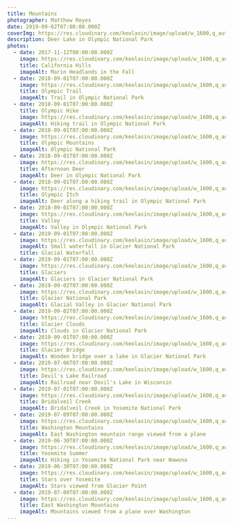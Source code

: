 ```yaml
---
title: Mountains
photographer: Matthew Reyes
date: 2019-09-02T07:00:00.000Z
coverImg: https://res.cloudinary.com/keolasin/image/upload/w_1600,q_auto,f_auto/v1597268044/Mountains/Olympic_Lake.jpg
description: Deer Lake in Olympic National Park
photos:
  - date: 2017-11-12T08:00:00.000Z
    image: https://res.cloudinary.com/keolasin/image/upload/w_1600,q_auto,f_auto/v1597268047/Mountains/California_Hills.jpg
    title: California Hills
    imageAlt: Marin Headlands in the Fall
  - date: 2018-09-01T07:00:00.000Z
    image: https://res.cloudinary.com/keolasin/image/upload/w_1600,q_auto,f_auto/v1597268045/Mountains/Olympic_Trail.jpg
    title: Olympic Trail
    imageAlt: Trail in Olympic National Park
  - date: 2018-09-01T07:00:00.000Z
    title: Olympic Hike
    image: https://res.cloudinary.com/keolasin/image/upload/w_1600,q_auto,f_auto/v1597268044/Mountains/Olympic_Hike.jpg
    imageAlt: Hiking trail in Olympic National Park
  - date: 2018-09-01T07:00:00.000Z
    image: https://res.cloudinary.com/keolasin/image/upload/w_1600,q_auto,f_auto/v1597268044/Mountains/Olympic_Pine.jpg
    title: Olympic Mountains
    imageAlt: Olympic National Park
  - date: 2018-09-01T07:00:00.000Z
    image: https://res.cloudinary.com/keolasin/image/upload/w_1600,q_auto,f_auto/v1597268050/Mountains/Olympic_Deer.jpg
    title: Afternoon Deer
    imageAlt: Deer in Olympic National Park
  - date: 2018-09-01T07:00:00.000Z
    image: https://res.cloudinary.com/keolasin/image/upload/w_1600,q_auto,f_auto/v1597268044/Mountains/Olympic_Itch.jpg
    title: Olympic Itch
    imageAlt: Deer along a hiking trail in Olympic National Park
  - date: 2018-09-01T07:00:00.000Z
    image: https://res.cloudinary.com/keolasin/image/upload/w_1600,q_auto,f_auto/v1597268050/Mountains/Olympic_Bowl.jpg
    title: Valley
    imageAlt: Valley in Olympic National Park
  - date: 2019-09-01T07:00:00.000Z
    image: https://res.cloudinary.com/keolasin/image/upload/w_1600,q_auto,f_auto/v1597268049/Mountains/Glacier_Waterfall.jpg
    imageAlt: Small waterfall in Glacier National Park
    title: Glacial Waterfall
  - date: 2019-09-01T07:00:00.000Z
    image: https://res.cloudinary.com/keolasin/image/upload/w_1600,q_auto,f_auto/v1597268049/Mountains/Glaciers.jpg
    title: Glaciers
    imageAlt: Glaciers in Glacier National Park
  - date: 2019-09-02T07:00:00.000Z
    image: https://res.cloudinary.com/keolasin/image/upload/w_1600,q_auto,f_auto/v1597268048/Mountains/Glacier_National_Park.jpg
    title: Glacier National Park
    imageAlt: Glacial Valley in Glacier National Park
  - date: 2019-09-02T07:00:00.000Z
    image: https://res.cloudinary.com/keolasin/image/upload/w_1600,q_auto,f_auto/v1597268048/Mountains/Glacier_Clouds.jpg
    title: Glacier Clouds
    imageAlt: Clouds in Glacier National Park
  - date: 2019-09-01T07:00:00.000Z
    image: https://res.cloudinary.com/keolasin/image/upload/w_1600,q_auto,f_auto/v1597268048/Mountains/Glacier_Bridge.jpg
    title: Glacier Bridge
    imageAlt: Wooden bridge over a lake in Glacier National Park
  - date: 2019-07-06T07:00:00.000Z
    image: https://res.cloudinary.com/keolasin/image/upload/w_1600,q_auto,f_auto/v1597268047/Mountains/Devils_Lake_Railroad.jpg
    title: Devil's Lake Railroad
    imageAlt: Railroad near Devil's Lake in Wisconsin
  - date: 2019-07-01T07:00:00.000Z
    image: https://res.cloudinary.com/keolasin/image/upload/w_1600,q_auto,f_auto/v1597268046/Mountains/Bridalveil_Creek.jpg
    title: Bridalveil Creek
    imageAlt: Bridalveil Creek in Yosemite National Park
  - date: 2019-07-09T07:00:00.000Z
    image: https://res.cloudinary.com/keolasin/image/upload/w_1600,q_auto,f_auto/v1597268046/Mountains/Washington_Mountains.jpg
    title: Washington Mountains
    imageAlt: East Washington mountain range viewed from a plane
  - date: 2019-06-30T07:00:00.000Z
    image: https://res.cloudinary.com/keolasin/image/upload/w_1600,q_auto,f_auto/v1597268046/Mountains/Yosemite_Summer.jpg
    title: Yosemite Summer
    imageAlt: Hiking in Yosemite National Park near Wawona
  - date: 2019-06-30T07:00:00.000Z
    image: https://res.cloudinary.com/keolasin/image/upload/w_1600,q_auto,f_auto/v1597268047/Mountains/Yosemite_Stars.jpg
    title: Stars over Yosemite
    imageAlt: Stars viewed from Glacier Point
  - date: 2019-07-09T07:00:00.000Z
    image: https://res.cloudinary.com/keolasin/image/upload/w_1600,q_auto,f_auto/v1597268044/Mountains/Washington_Flight.jpg
    title: East Washington Mountains
    imageAlt: Mountains viewed from a plane over Washington
---
```

